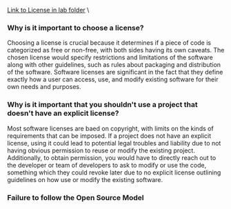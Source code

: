 [Link to License in lab folder](https://github.com/phama2/oss-repo-template/blob/master/labs/lab-04/LICENSE) \
### Why is it important to choose a license?
Choosing a license is crucial because it determines if a piece of code is categorized as free or non-free, with both sides having its own caveats. The chosen license would specify restrictions and limitations of the software along with other guidelines, such as rules about packaging and distribution of the software. Software licenses are significant in the fact that they define exactly how a user can access, use, and modify existing software for their own needs and purposes.
### Why is it important that you shouldn't use a project that doesn't have an explicit license?
Most software licenses are baed on copyright, with limits on the kinds of requirements that can be imposed. If a project does not have an explicit license, using it could lead to potential legal troubles and liability due to not having obvious permission to reuse or modify the existing project. Additionally, to obtain permission, you would have to directly reach out to the developer or team of developers to ask to modify or use the code, something which they could revoke later due to no explicit license outlining guidelines on how use or modify the existing software.
### Failure to follow the Open Source Model
